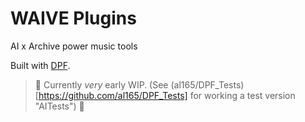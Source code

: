 # WAIVE Plugins

AI x Archive power music tools

Built with [DPF](https://github.com/DISTRHO/DPF).

> :construction: Currently _very_ early WIP. (See (al165/DPF_Tests)[https://github.com/al165/DPF_Tests] for working a test version "AITests") :construction:
